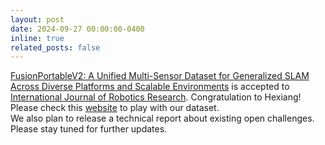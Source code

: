 ```yaml
---
layout: post
date: 2024-09-27 00:00:00-0400
inline: true
related_posts: false
---
```


<a href="">FusionPortableV2: A Unified Multi-Sensor Dataset for Generalized SLAM Across Diverse Platforms and Scalable Environments</a> is accepted to <a href="">International Journal of Robotics Research</a>. 
Congratulation to Hexiang!
Please check this <a href="https://fusionportable.github.io/dataset/fusionportable_v2">website</a> to play with our dataset.
<br>
We also plan to release a technical report about existing open challenges. Please stay tuned for further updates.


